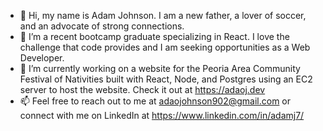 - 👋 Hi, my name is Adam Johnson. I am a new father, a lover of soccer, and an advocate of strong connections.
- 👀 I’m a recent bootcamp graduate specializing in React. I love the challenge that code provides and I am seeking opportunities as a Web Developer.
- 🌱 I’m currently working on a website for the Peoria Area Community Festival of Nativities built with React, Node, and Postgres using an EC2 server to host the website. Check it out at https://adaoj.dev
- 📫 Feel free to reach out to me at adaojohnson902@gmail.com or connect with me on LinkedIn at https://www.linkedin.com/in/adamj7/
